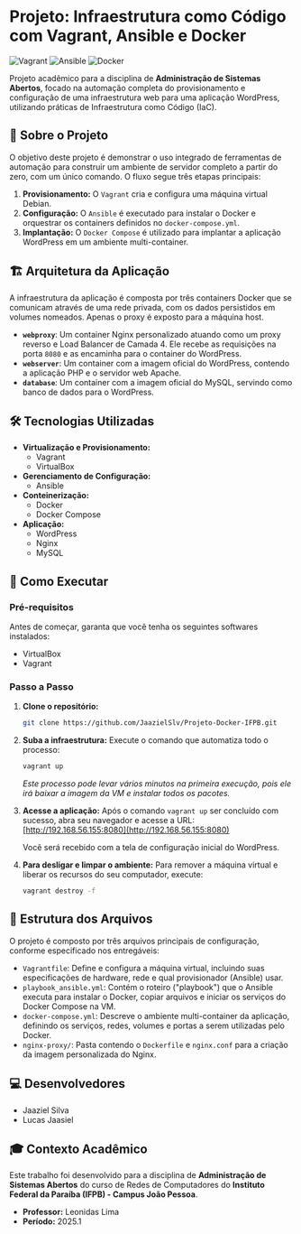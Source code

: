 # Projeto: Infraestrutura como Código com Vagrant, Ansible e Docker

![Vagrant](https://img.shields.io/badge/Vagrant-2.4.1-1868F2?style=for-the-badge&logo=vagrant)
![Ansible](https://img.shields.io/badge/Ansible-7.7-EE0000?style=for-the-badge&logo=ansible)
![Docker](https://img.shields.io/badge/Docker-24.0-2496ED?style=for-the-badge&logo=docker)

Projeto acadêmico para a disciplina de **Administração de Sistemas Abertos**, focado na automação completa do provisionamento e configuração de uma infraestrutura web para uma aplicação WordPress, utilizando práticas de Infraestrutura como Código (IaC).

## 📌 Sobre o Projeto

O objetivo deste projeto é demonstrar o uso integrado de ferramentas de automação para construir um ambiente de servidor completo a partir do zero, com um único comando. O fluxo segue três etapas principais:

1.  **Provisionamento:** O `Vagrant` cria e configura uma máquina virtual Debian.
2.  **Configuração:** O `Ansible` é executado para instalar o Docker e orquestrar os containers definidos no `docker-compose.yml`.
3.  **Implantação:** O `Docker Compose` é utilizado para implantar a aplicação WordPress em um ambiente multi-container.

## 🏗️ Arquitetura da Aplicação

A infraestrutura da aplicação é composta por três containers Docker que se comunicam através de uma rede privada, com os dados persistidos em volumes nomeados. Apenas o proxy é exposto para a máquina host.

-   **`webproxy`**: Um container Nginx personalizado atuando como um proxy reverso e Load Balancer de Camada 4. Ele recebe as requisições na porta `8080` e as encaminha para o container do WordPress.
-   **`webserver`**: Um container com a imagem oficial do WordPress, contendo a aplicação PHP e o servidor web Apache.
-   **`database`**: Um container com a imagem oficial do MySQL, servindo como banco de dados para o WordPress.

## 🛠️ Tecnologias Utilizadas

- **Virtualização e Provisionamento:**
  - Vagrant
  - VirtualBox
- **Gerenciamento de Configuração:**
  - Ansible
- **Conteinerização:**
  - Docker
  - Docker Compose
- **Aplicação:**
  - WordPress
  - Nginx
  - MySQL

## 🚀 Como Executar

### Pré-requisitos

Antes de começar, garanta que você tenha os seguintes softwares instalados:
-   VirtualBox
-   Vagrant

### Passo a Passo

1.  **Clone o repositório:**
    ```bash
    git clone https://github.com/JaazielSlv/Projeto-Docker-IFPB.git
    ```

2.  **Suba a infraestrutura:**
    Execute o comando que automatiza todo o processo:
    ```bash
    vagrant up
    ```
    *Este processo pode levar vários minutos na primeira execução, pois ele irá baixar a imagem da VM e instalar todos os pacotes.*

3.  **Acesse a aplicação:**
    Após o comando `vagrant up` ser concluído com sucesso, abra seu navegador e acesse a URL:
    [http://192.168.56.155:8080](http://192.168.56.155:8080)

    Você será recebido com a tela de configuração inicial do WordPress.

4.  **Para desligar e limpar o ambiente:**
    Para remover a máquina virtual e liberar os recursos do seu computador, execute:
    ```bash
    vagrant destroy -f
    ```

## 📂 Estrutura dos Arquivos

O projeto é composto por três arquivos principais de configuração, conforme especificado nos entregáveis:

-   `Vagrantfile`: Define e configura a máquina virtual, incluindo suas especificações de hardware, rede e qual provisionador (Ansible) usar.
-   `playbook_ansible.yml`: Contém o roteiro ("playbook") que o Ansible executa para instalar o Docker, copiar arquivos e iniciar os serviços do Docker Compose na VM.
-   `docker-compose.yml`: Descreve o ambiente multi-container da aplicação, definindo os serviços, redes, volumes e portas a serem utilizadas pelo Docker.
-   `nginx-proxy/`: Pasta contendo o `Dockerfile` e `nginx.conf` para a criação da imagem personalizada do Nginx.

## 💻 Desenvolvedores

- Jaaziel Silva
- Lucas Jaasiel

## 🎓 Contexto Acadêmico

Este trabalho foi desenvolvido para a disciplina de **Administração de Sistemas Abertos** do curso de Redes de Computadores do **Instituto Federal da Paraíba (IFPB) - Campus João Pessoa**.

-   **Professor:** Leonidas Lima
-   **Período:** 2025.1
